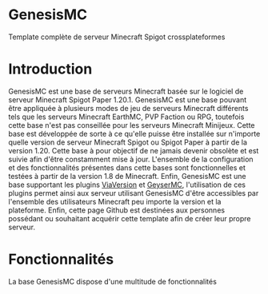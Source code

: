 # GenesisMC
Template complète de serveur Minecraft Spigot crossplateformes

# Introduction

GenesisMC est une base de serveurs Minecraft basée sur le logiciel de serveur Minecraft Spigot Paper 1.20.1. GenesisMC est une base pouvant être appliquée à plusieurs modes de jeu de serveurs Minecraft différents tels que les serveurs Minecraft EarthMC, PVP Faction ou RPG, toutefois cette base n'est pas conseillée pour les serveurs Minecraft Minijeux. Cette base est développée de sorte à ce qu'elle puisse être installée sur n'importe quelle version de serveur Minecraft Spigot ou Spigot Paper à partir de la version 1.20. Cette base à pour objectif de ne jamais devenir obsolète et est suivie afin d'être constamment mise à jour. L'ensemble de la configuration et des fonctionnalités présentes dans cette bases sont fonctionnelles et testées à partir de la version 1.8 de Minecraft. Enfin, GenesisMC est une base supportant les plugins [ViaVersion](https://github.com/ViaVersion/ViaVersion) et [GeyserMC](https://geysermc.org/), l'utilisation de ces plugins permet ainsi aux serveur utilisant GenesisMC d'être accessibles par l'ensemble des utilisateurs Minecraft peu importe la version et la plateforme. Enfin, cette page Github est destinées aux personnes possédant ou souhaitant acquérir cette template afin de créer leur propre serveur.

# Fonctionnalités

La base GenesisMC dispose d'une multitude de fonctionnalités
